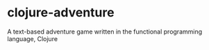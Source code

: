 # clojure-adventure
A text-based adventure game written in the functional programming language, Clojure
